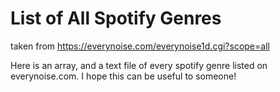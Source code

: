 ﻿# List of All Spotify Genres
taken from https://everynoise.com/everynoise1d.cgi?scope=all

Here is an array, and a text file of every spotify genre listed on everynoise.com. I hope this can be useful to someone!
